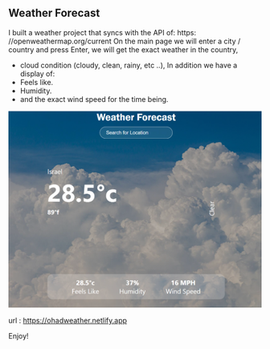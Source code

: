 ## Weather Forecast
I built a weather project that syncs with the API of:
 https: //openweathermap.org/current
On the main page we will enter a city / country and press Enter, we will get the exact weather in the country, 
* cloud condition (cloudy, clean, rainy, etc ..),
In addition we have a display of:
* Feels like. 
* Humidity.
* and the exact wind speed for the time being.

<img src="./src/assets/picture.png">

url : https://ohadweather.netlify.app

Enjoy!